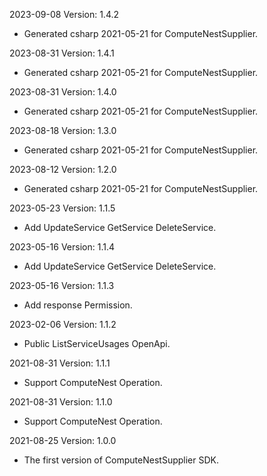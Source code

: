 2023-09-08 Version: 1.4.2
- Generated csharp 2021-05-21 for ComputeNestSupplier.

2023-08-31 Version: 1.4.1
- Generated csharp 2021-05-21 for ComputeNestSupplier.

2023-08-31 Version: 1.4.0
- Generated csharp 2021-05-21 for ComputeNestSupplier.

2023-08-18 Version: 1.3.0
- Generated csharp 2021-05-21 for ComputeNestSupplier.

2023-08-12 Version: 1.2.0
- Generated csharp 2021-05-21 for ComputeNestSupplier.

2023-05-23 Version: 1.1.5
- Add UpdateService GetService DeleteService.

2023-05-16 Version: 1.1.4
- Add UpdateService GetService DeleteService.

2023-05-16 Version: 1.1.3
- Add response Permission.

2023-02-06 Version: 1.1.2
- Public ListServiceUsages  OpenApi.

2021-08-31 Version: 1.1.1
- Support ComputeNest Operation.

2021-08-31 Version: 1.1.0
- Support ComputeNest Operation.

2021-08-25 Version: 1.0.0
- The first version of ComputeNestSupplier SDK.

